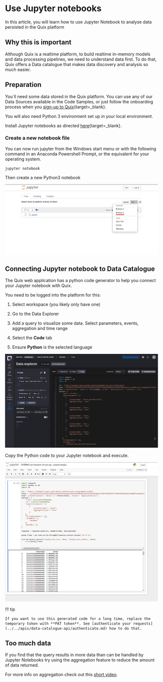 # Use Jupyter notebooks

In this article, you will learn how to use Jupyter Notebook to analyse
data persisted in the Quix platform

## Why this is important

Although Quix is a realtime platform, to build realtime in-memory models
and data processing pipelines, we need to understand data first. To do
that, Quix offers a Data catalogue that makes data discovery and
analysis so much easier.

## Preparation

You`ll need some data stored in the Quix platform. You can use any of
our Data Sources available in the Code Samples, or just follow the
onboarding process when you [sign-up to
Quix](https://portal.platform.quix.ai/self-sign-up?xlink=docs){target=_blank}.

You will also need Python 3 environment set up in your local
environment.

Install Jupyter notebooks as directed [here](https://docs.jupyter.org/en/latest/install/notebook-classic.html){target=_blank}.

### Create a new notebook file

You can now run jupyter from the Windows start menu or with the following command in an Anaconda Powershell Prompt, or the equivalent for your operating system.

``` shell
jupyter notebook
```

Then create a new Python3 notebook

![how-to/jupyter-wb/new-file.png](../../platform/images/how-to/jupyter-wb/new-file.png)

## Connecting Jupyter notebook to Data Catalogue

The Quix web application has a python code generator to help you connect your Jupyter notebook with Quix.

You need to be logged into the platform for this:

1.  Select workspace (you likely only have one)

2.  Go to the Data Explorer

3.  Add a query to visualize some data. Select parameters, events, aggregation and time range

4.  Select the **Code** tab

5.  Ensure **Python** is the selected language

![how-to/jupyter-wb/connect-python.png](../../platform/images/how-to/jupyter-wb/connect-python.png)

Copy the Python code to your Jupyter notebook and execute.

![how-to/jupyter-wb/jupyter-results.png](../../platform/images/how-to/jupyter-wb/jupyter-results.png)

!!! tip

	If you want to use this generated code for a long time, replace the temporary token with **PAT token**. See [authenticate your requests](../../apis/data-catalogue-api/authenticate.md) how to do that.

## Too much data

If you find that the query results in more data than can be handled by
Jupyter Notebooks try using the aggregation feature to reduce the amount
of data returned.

For more info on aggregation check out this [short
video](https://youtu.be/fnEPnIunyxA).
